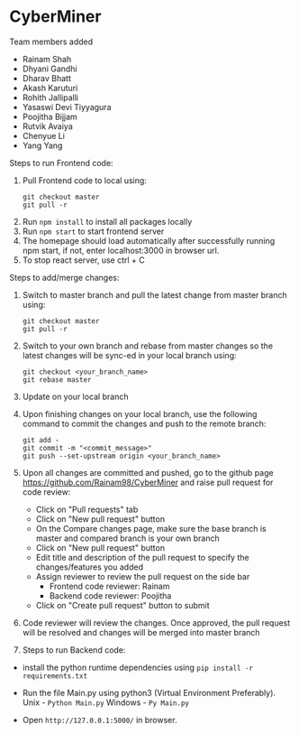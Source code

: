 # CyberMiner
Team members added 
 - Rainam Shah
 - Dhyani Gandhi
 - Dharav Bhatt
 - Akash Karuturi
 - Rohith Jallipalli
 - Yasaswi Devi Tiyyagura
 - Poojitha Bijjam
 - Rutvik Avaiya
 - Chenyue Li
 - Yang Yang


Steps to run Frontend code:
1. Pull Frontend code to local using:
    ```
    git checkout master
    git pull -r
    ```
2. Run `npm install` to install all packages locally
3. Run `npm start` to start frontend server
4. The homepage should load automatically after successfully running npm start, if not, enter localhost:3000 in browser url.
5. To stop react server, use ctrl + C

Steps to add/merge changes:
1. Switch to master branch and pull the latest change from master branch using:
    ```
    git checkout master
    git pull -r
    ```
2. Switch to your own branch and rebase from master changes so the latest changes will be sync-ed in your local branch using:
    ```
    git checkout <your_branch_name>
    git rebase master
    ```
3. Update on your local branch
4. Upon finishing changes on your local branch, use the following command to commit the changes and push to the remote branch:
    ```
    git add -
    git commit -m "<commit_message>"
    git push --set-upstream origin <your_branch_name>
    ```

5. Upon all changes are committed and pushed, go to the github page https://github.com/Rainam98/CyberMiner and raise pull request for code review:
    - Click on "Pull requests" tab
    - Click on "New pull request" button
    - On the Compare changes page, make sure the base branch is master and compared branch is your own branch
    - Click on "New pull request" button
    - Edit title and description of the pull request to specify the changes/features you added
    - Assign reviewer to review the pull request on the side bar
        - Frontend code reviewer: Rainam
        - Backend code reviewer: Poojitha
    - Click on "Create pull request" button to submit
6. Code reviewer will review the changes. Once approved, the pull request will be resolved and changes will be merged into master branch

7. Steps to run Backend code:

 - install the python runtime dependencies using
        `pip install -r requirements.txt`

 - Run the file Main.py using python3 (Virtual Environment Preferably).
        Unix - `Python Main.py`
        Windows - `Py Main.py`

 - Open `http://127.0.0.1:5000/` in browser. 


